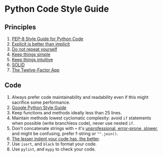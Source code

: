 # Python Code Style Guide

## Principles

1. [PEP-8 Style Guide for Python Code](https://www.python.org/dev/peps/pep-0008/)
1. [Explicit is better than implicit](https://www.python.org/dev/peps/pep-0020/)
1. [Do not repeat yourself](https://en.wikipedia.org/wiki/Don%27t_repeat_yourself)
1. [Keep things simple](https://en.wikipedia.org/wiki/KISS_principle)
1. [Keep things intuitive](https://en.wikipedia.org/wiki/Principle_of_least_astonishment)
2. [SOLID](https://en.wikipedia.org/wiki/SOLID)
3. [The Twelve-Factor App](https://12factor.net/)

## Code

1. Always prefer code maintainability and readability even if this might sacrifice some performance.
1. [Google Python Style Guide](https://google.github.io/styleguide/pyguide.html)
1. Keep functions and methods ideally less than 25 lines.
1. Maintain methods lowest cyclomatic complexity: avoid `if` statements when possible (write branchless code), never use nested `if`.
1. Don't concatenate strings with `+` it's [unprofessional, error-prone, slower](https://codecalamity.com/stop-using-plus-signs-to-concatenate-strings/), and might be confusing, prefer f-string or `"".join()`.
1. [The lesser indent your code has, the better](https://www.youtube.com/watch?v=CFRhGnuXG-4). 
1. Use `isort`, and `black` to format your code.
1. Use `pylint`, and `mypy` to check your code.


